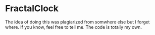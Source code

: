 # FractalClock
 
The idea of doing this was plagiarized from somwhere else but I forget where. If you know, feel free to tell me. The code is totally my own.